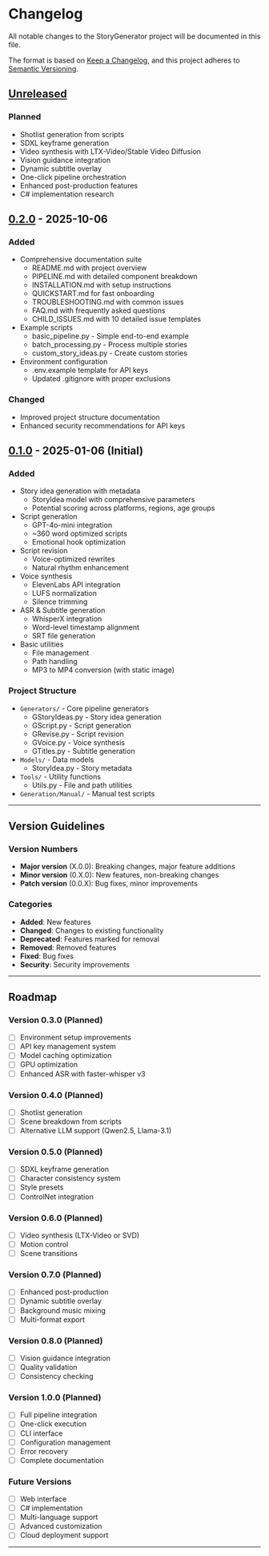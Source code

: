 # Changelog

All notable changes to the StoryGenerator project will be documented in this file.

The format is based on [Keep a Changelog](https://keepachangelog.com/en/1.0.0/),
and this project adheres to [Semantic Versioning](https://semver.org/spec/v2.0.0.html).

## [Unreleased]

### Planned
- Shotlist generation from scripts
- SDXL keyframe generation
- Video synthesis with LTX-Video/Stable Video Diffusion
- Vision guidance integration
- Dynamic subtitle overlay
- One-click pipeline orchestration
- Enhanced post-production features
- C# implementation research

## [0.2.0] - 2025-10-06

### Added
- Comprehensive documentation suite
  - README.md with project overview
  - PIPELINE.md with detailed component breakdown
  - INSTALLATION.md with setup instructions
  - QUICKSTART.md for fast onboarding
  - TROUBLESHOOTING.md with common issues
  - FAQ.md with frequently asked questions
  - CHILD_ISSUES.md with 10 detailed issue templates
- Example scripts
  - basic_pipeline.py - Simple end-to-end example
  - batch_processing.py - Process multiple stories
  - custom_story_ideas.py - Create custom stories
- Environment configuration
  - .env.example template for API keys
  - Updated .gitignore with proper exclusions

### Changed
- Improved project structure documentation
- Enhanced security recommendations for API keys

## [0.1.0] - 2025-01-06 (Initial)

### Added
- Story idea generation with metadata
  - StoryIdea model with comprehensive parameters
  - Potential scoring across platforms, regions, age groups
- Script generation
  - GPT-4o-mini integration
  - ~360 word optimized scripts
  - Emotional hook optimization
- Script revision
  - Voice-optimized rewrites
  - Natural rhythm enhancement
- Voice synthesis
  - ElevenLabs API integration
  - LUFS normalization
  - Silence trimming
- ASR & Subtitle generation
  - WhisperX integration
  - Word-level timestamp alignment
  - SRT file generation
- Basic utilities
  - File management
  - Path handling
  - MP3 to MP4 conversion (with static image)

### Project Structure
- `Generators/` - Core pipeline generators
  - GStoryIdeas.py - Story idea generation
  - GScript.py - Script generation
  - GRevise.py - Script revision
  - GVoice.py - Voice synthesis
  - GTitles.py - Subtitle generation
- `Models/` - Data models
  - StoryIdea.py - Story metadata
- `Tools/` - Utility functions
  - Utils.py - File and path utilities
- `Generation/Manual/` - Manual test scripts

---

## Version Guidelines

### Version Numbers
- **Major version** (X.0.0): Breaking changes, major feature additions
- **Minor version** (0.X.0): New features, non-breaking changes
- **Patch version** (0.0.X): Bug fixes, minor improvements

### Categories
- **Added**: New features
- **Changed**: Changes to existing functionality
- **Deprecated**: Features marked for removal
- **Removed**: Removed features
- **Fixed**: Bug fixes
- **Security**: Security improvements

---

## Roadmap

### Version 0.3.0 (Planned)
- [ ] Environment setup improvements
- [ ] API key management system
- [ ] Model caching optimization
- [ ] GPU optimization
- [ ] Enhanced ASR with faster-whisper v3

### Version 0.4.0 (Planned)
- [ ] Shotlist generation
- [ ] Scene breakdown from scripts
- [ ] Alternative LLM support (Qwen2.5, Llama-3.1)

### Version 0.5.0 (Planned)
- [ ] SDXL keyframe generation
- [ ] Character consistency system
- [ ] Style presets
- [ ] ControlNet integration

### Version 0.6.0 (Planned)
- [ ] Video synthesis (LTX-Video or SVD)
- [ ] Motion control
- [ ] Scene transitions

### Version 0.7.0 (Planned)
- [ ] Enhanced post-production
- [ ] Dynamic subtitle overlay
- [ ] Background music mixing
- [ ] Multi-format export

### Version 0.8.0 (Planned)
- [ ] Vision guidance integration
- [ ] Quality validation
- [ ] Consistency checking

### Version 1.0.0 (Planned)
- [ ] Full pipeline integration
- [ ] One-click execution
- [ ] CLI interface
- [ ] Configuration management
- [ ] Error recovery
- [ ] Complete documentation

### Future Versions
- [ ] Web interface
- [ ] C# implementation
- [ ] Multi-language support
- [ ] Advanced customization
- [ ] Cloud deployment support

---

[Unreleased]: https://github.com/Nomoos/StoryGenerator/compare/v0.2.0...HEAD
[0.2.0]: https://github.com/Nomoos/StoryGenerator/compare/v0.1.0...v0.2.0
[0.1.0]: https://github.com/Nomoos/StoryGenerator/releases/tag/v0.1.0
